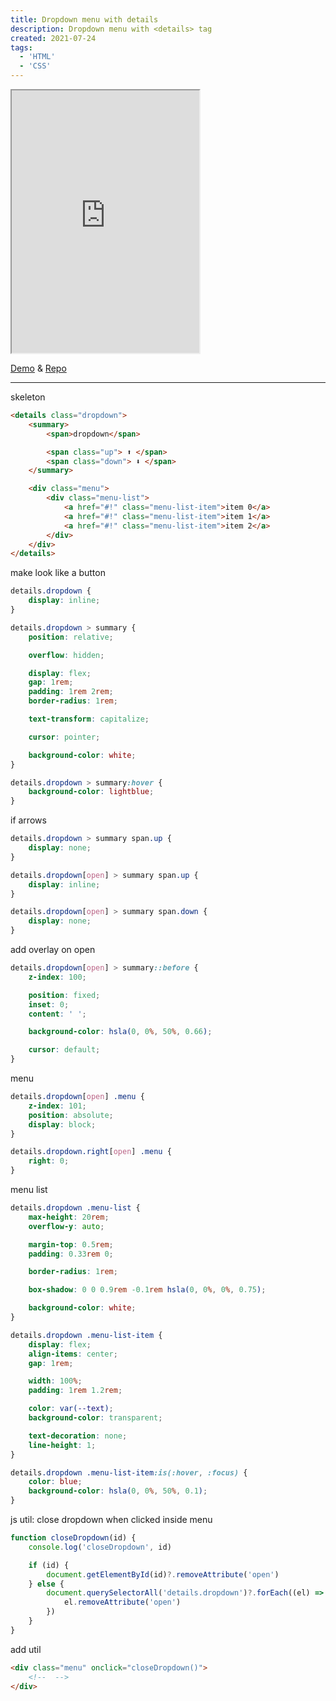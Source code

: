 ```yaml
---
title: Dropdown menu with details
description: Dropdown menu with <details> tag
created: 2021-07-24
tags:
  - 'HTML'
  - 'CSS'
---
```


<iframe src="https://diogenesofweb.github.io/demo-dropdown/"
        title="Demo: checkbox and radio " 
        width="300" height="420">
</iframe>

[Demo](https://diogenesofweb.github.io/demo-dropdown/) & [Repo](https://github.com/diogenesofweb/demo-dropdown)

---

skeleton

```html
<details class="dropdown">
	<summary>
		<span>dropdown</span>

		<span class="up"> ⬆️ </span>
		<span class="down"> ⬇️ </span>
	</summary>

	<div class="menu">
		<div class="menu-list">
			<a href="#!" class="menu-list-item">item 0</a>
			<a href="#!" class="menu-list-item">item 1</a>
			<a href="#!" class="menu-list-item">item 2</a>
		</div>
	</div>
</details>
```

make look like a button

```css
details.dropdown {
	display: inline;
}

details.dropdown > summary {
	position: relative;

	overflow: hidden;

	display: flex;
	gap: 1rem;
	padding: 1rem 2rem;
	border-radius: 1rem;

	text-transform: capitalize;

	cursor: pointer;

	background-color: white;
}

details.dropdown > summary:hover {
	background-color: lightblue;
}
```

if arrows

```css
details.dropdown > summary span.up {
	display: none;
}

details.dropdown[open] > summary span.up {
	display: inline;
}

details.dropdown[open] > summary span.down {
	display: none;
}
```

add overlay on open

```css
details.dropdown[open] > summary::before {
	z-index: 100;

	position: fixed;
	inset: 0;
	content: ' ';

	background-color: hsla(0, 0%, 50%, 0.66);

	cursor: default;
}
```

menu

```css
details.dropdown[open] .menu {
	z-index: 101;
	position: absolute;
	display: block;
}

details.dropdown.right[open] .menu {
	right: 0;
}
```

menu list

```css
details.dropdown .menu-list {
	max-height: 20rem;
	overflow-y: auto;

	margin-top: 0.5rem;
	padding: 0.33rem 0;

	border-radius: 1rem;

	box-shadow: 0 0 0.9rem -0.1rem hsla(0, 0%, 0%, 0.75);

	background-color: white;
}

details.dropdown .menu-list-item {
	display: flex;
	align-items: center;
	gap: 1rem;

	width: 100%;
	padding: 1rem 1.2rem;

	color: var(--text);
	background-color: transparent;

	text-decoration: none;
	line-height: 1;
}

details.dropdown .menu-list-item:is(:hover, :focus) {
	color: blue;
	background-color: hsla(0, 0%, 50%, 0.1);
}
```

js util: close dropdown when clicked inside menu

```js
function closeDropdown(id) {
	console.log('closeDropdown', id)

	if (id) {
		document.getElementById(id)?.removeAttribute('open')
	} else {
		document.querySelectorAll('details.dropdown')?.forEach((el) => {
			el.removeAttribute('open')
		})
	}
}
```

add util

```html
<div class="menu" onclick="closeDropdown()">
	<!--  -->
</div>
```
